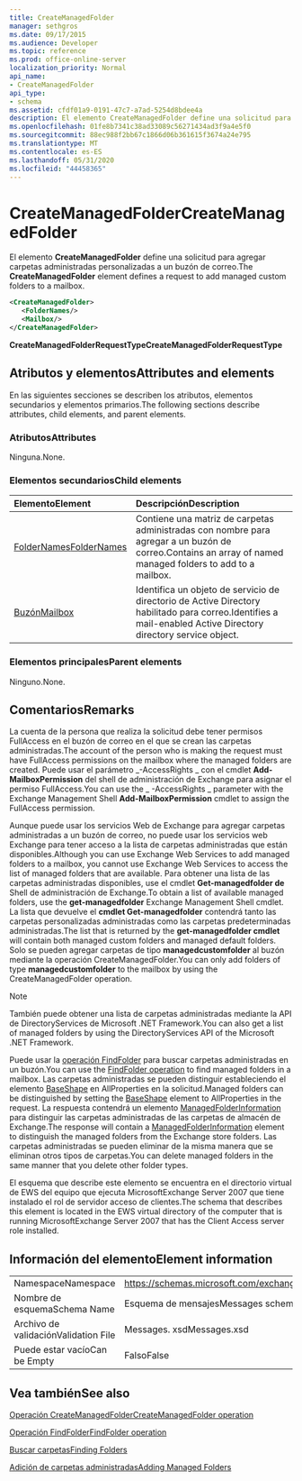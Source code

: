 ```yaml
---
title: CreateManagedFolder
manager: sethgros
ms.date: 09/17/2015
ms.audience: Developer
ms.topic: reference
ms.prod: office-online-server
localization_priority: Normal
api_name:
- CreateManagedFolder
api_type:
- schema
ms.assetid: cfdf01a9-0191-47c7-a7ad-5254d8bdee4a
description: El elemento CreateManagedFolder define una solicitud para agregar carpetas administradas personalizadas a un buzón de correo.
ms.openlocfilehash: 01fe8b7341c38ad33089c56271434ad3f9a4e5f0
ms.sourcegitcommit: 88ec988f2bb67c1866d06b361615f3674a24e795
ms.translationtype: MT
ms.contentlocale: es-ES
ms.lasthandoff: 05/31/2020
ms.locfileid: "44458365"
---
```

# <a name="createmanagedfolder"></a><span data-ttu-id="bc568-103">CreateManagedFolder</span><span class="sxs-lookup"><span data-stu-id="bc568-103">CreateManagedFolder</span></span>

<span data-ttu-id="bc568-104">El elemento **CreateManagedFolder** define una solicitud para agregar carpetas administradas personalizadas a un buzón de correo.</span><span class="sxs-lookup"><span data-stu-id="bc568-104">The **CreateManagedFolder** element defines a request to add managed custom folders to a mailbox.</span></span> 
  
```xml
<CreateManagedFolder>
   <FolderNames/>
   <Mailbox/>
</CreateManagedFolder>
```

 <span data-ttu-id="bc568-105">**CreateManagedFolderRequestType**</span><span class="sxs-lookup"><span data-stu-id="bc568-105">**CreateManagedFolderRequestType**</span></span>
## <a name="attributes-and-elements"></a><span data-ttu-id="bc568-106">Atributos y elementos</span><span class="sxs-lookup"><span data-stu-id="bc568-106">Attributes and elements</span></span>

<span data-ttu-id="bc568-107">En las siguientes secciones se describen los atributos, elementos secundarios y elementos primarios.</span><span class="sxs-lookup"><span data-stu-id="bc568-107">The following sections describe attributes, child elements, and parent elements.</span></span>
  
### <a name="attributes"></a><span data-ttu-id="bc568-108">Atributos</span><span class="sxs-lookup"><span data-stu-id="bc568-108">Attributes</span></span>

<span data-ttu-id="bc568-109">Ninguna.</span><span class="sxs-lookup"><span data-stu-id="bc568-109">None.</span></span>
  
### <a name="child-elements"></a><span data-ttu-id="bc568-110">Elementos secundarios</span><span class="sxs-lookup"><span data-stu-id="bc568-110">Child elements</span></span>

|<span data-ttu-id="bc568-111">**Elemento**</span><span class="sxs-lookup"><span data-stu-id="bc568-111">**Element**</span></span>|<span data-ttu-id="bc568-112">**Descripción**</span><span class="sxs-lookup"><span data-stu-id="bc568-112">**Description**</span></span>|
|:-----|:-----|
|[<span data-ttu-id="bc568-113">FolderNames</span><span class="sxs-lookup"><span data-stu-id="bc568-113">FolderNames</span></span>](foldernames.md) <br/> |<span data-ttu-id="bc568-114">Contiene una matriz de carpetas administradas con nombre para agregar a un buzón de correo.</span><span class="sxs-lookup"><span data-stu-id="bc568-114">Contains an array of named managed folders to add to a mailbox.</span></span>  <br/> |
|[<span data-ttu-id="bc568-115">Buzón</span><span class="sxs-lookup"><span data-stu-id="bc568-115">Mailbox</span></span>](mailbox.md) <br/> |<span data-ttu-id="bc568-116">Identifica un objeto de servicio de directorio de Active Directory habilitado para correo.</span><span class="sxs-lookup"><span data-stu-id="bc568-116">Identifies a mail-enabled Active Directory directory service object.</span></span>  <br/> |
   
### <a name="parent-elements"></a><span data-ttu-id="bc568-117">Elementos principales</span><span class="sxs-lookup"><span data-stu-id="bc568-117">Parent elements</span></span>

<span data-ttu-id="bc568-118">Ninguno.</span><span class="sxs-lookup"><span data-stu-id="bc568-118">None.</span></span>
  
## <a name="remarks"></a><span data-ttu-id="bc568-119">Comentarios</span><span class="sxs-lookup"><span data-stu-id="bc568-119">Remarks</span></span>

<span data-ttu-id="bc568-120">La cuenta de la persona que realiza la solicitud debe tener permisos FullAccess en el buzón de correo en el que se crean las carpetas administradas.</span><span class="sxs-lookup"><span data-stu-id="bc568-120">The account of the person who is making the request must have FullAccess permissions on the mailbox where the managed folders are created.</span></span> <span data-ttu-id="bc568-121">Puede usar el parámetro _-AccessRights _ con el cmdlet **Add-MailboxPermission** del shell de administración de Exchange para asignar el permiso FullAccess.</span><span class="sxs-lookup"><span data-stu-id="bc568-121">You can use the _ -AccessRights _ parameter with the Exchange Management Shell **Add-MailboxPermission** cmdlet to assign the FullAccess permission.</span></span> 
  
<span data-ttu-id="bc568-122">Aunque puede usar los servicios Web de Exchange para agregar carpetas administradas a un buzón de correo, no puede usar los servicios web Exchange para tener acceso a la lista de carpetas administradas que están disponibles.</span><span class="sxs-lookup"><span data-stu-id="bc568-122">Although you can use Exchange Web Services to add managed folders to a mailbox, you cannot use Exchange Web Services to access the list of managed folders that are available.</span></span> <span data-ttu-id="bc568-123">Para obtener una lista de las carpetas administradas disponibles, use el cmdlet **Get-managedfolder de** Shell de administración de Exchange.</span><span class="sxs-lookup"><span data-stu-id="bc568-123">To obtain a list of available managed folders, use the **get-managedfolder** Exchange Management Shell cmdlet.</span></span> <span data-ttu-id="bc568-124">La lista que devuelve el **cmdlet Get-managedfolder** contendrá tanto las carpetas personalizadas administradas como las carpetas predeterminadas administradas.</span><span class="sxs-lookup"><span data-stu-id="bc568-124">The list that is returned by the **get-managedfolder cmdlet** will contain both managed custom folders and managed default folders.</span></span> <span data-ttu-id="bc568-125">Solo se pueden agregar carpetas de tipo **managedcustomfolder** al buzón mediante la operación CreateManagedFolder.</span><span class="sxs-lookup"><span data-stu-id="bc568-125">You can only add folders of type **managedcustomfolder** to the mailbox by using the CreateManagedFolder operation.</span></span> 
  
> [!NOTE]
> <span data-ttu-id="bc568-126">También puede obtener una lista de carpetas administradas mediante la API de DirectoryServices de Microsoft .NET Framework.</span><span class="sxs-lookup"><span data-stu-id="bc568-126">You can also get a list of managed folders by using the DirectoryServices API of the Microsoft .NET Framework.</span></span> 
  
<span data-ttu-id="bc568-127">Puede usar la [operación FindFolder](findfolder-operation.md) para buscar carpetas administradas en un buzón.</span><span class="sxs-lookup"><span data-stu-id="bc568-127">You can use the [FindFolder operation](findfolder-operation.md) to find managed folders in a mailbox.</span></span> <span data-ttu-id="bc568-128">Las carpetas administradas se pueden distinguir estableciendo el elemento [BaseShape](baseshape.md) en AllProperties en la solicitud.</span><span class="sxs-lookup"><span data-stu-id="bc568-128">Managed folders can be distinguished by setting the [BaseShape](baseshape.md) element to AllProperties in the request.</span></span> <span data-ttu-id="bc568-129">La respuesta contendrá un elemento [ManagedFolderInformation](managedfolderinformation.md) para distinguir las carpetas administradas de las carpetas de almacén de Exchange.</span><span class="sxs-lookup"><span data-stu-id="bc568-129">The response will contain a [ManagedFolderInformation](managedfolderinformation.md) element to distinguish the managed folders from the Exchange store folders.</span></span> <span data-ttu-id="bc568-130">Las carpetas administradas se pueden eliminar de la misma manera que se eliminan otros tipos de carpetas.</span><span class="sxs-lookup"><span data-stu-id="bc568-130">You can delete managed folders in the same manner that you delete other folder types.</span></span> 
  
<span data-ttu-id="bc568-131">El esquema que describe este elemento se encuentra en el directorio virtual de EWS del equipo que ejecuta MicrosoftExchange Server 2007 que tiene instalado el rol de servidor acceso de clientes.</span><span class="sxs-lookup"><span data-stu-id="bc568-131">The schema that describes this element is located in the EWS virtual directory of the computer that is running MicrosoftExchange Server 2007 that has the Client Access server role installed.</span></span>
  
## <a name="element-information"></a><span data-ttu-id="bc568-132">Información del elemento</span><span class="sxs-lookup"><span data-stu-id="bc568-132">Element information</span></span>

|||
|:-----|:-----|
|<span data-ttu-id="bc568-133">Namespace</span><span class="sxs-lookup"><span data-stu-id="bc568-133">Namespace</span></span>  <br/> |https://schemas.microsoft.com/exchange/services/2006/messages  <br/> |
|<span data-ttu-id="bc568-134">Nombre de esquema</span><span class="sxs-lookup"><span data-stu-id="bc568-134">Schema Name</span></span>  <br/> |<span data-ttu-id="bc568-135">Esquema de mensajes</span><span class="sxs-lookup"><span data-stu-id="bc568-135">Messages schema</span></span>  <br/> |
|<span data-ttu-id="bc568-136">Archivo de validación</span><span class="sxs-lookup"><span data-stu-id="bc568-136">Validation File</span></span>  <br/> |<span data-ttu-id="bc568-137">Messages. xsd</span><span class="sxs-lookup"><span data-stu-id="bc568-137">Messages.xsd</span></span>  <br/> |
|<span data-ttu-id="bc568-138">Puede estar vacío</span><span class="sxs-lookup"><span data-stu-id="bc568-138">Can be Empty</span></span>  <br/> |<span data-ttu-id="bc568-139">Falso</span><span class="sxs-lookup"><span data-stu-id="bc568-139">False</span></span>  <br/> |
   
## <a name="see-also"></a><span data-ttu-id="bc568-140">Vea también</span><span class="sxs-lookup"><span data-stu-id="bc568-140">See also</span></span>



[<span data-ttu-id="bc568-141">Operación CreateManagedFolder</span><span class="sxs-lookup"><span data-stu-id="bc568-141">CreateManagedFolder operation</span></span>](createmanagedfolder-operation.md)
  
[<span data-ttu-id="bc568-142">Operación FindFolder</span><span class="sxs-lookup"><span data-stu-id="bc568-142">FindFolder operation</span></span>](findfolder-operation.md)


[<span data-ttu-id="bc568-143">Buscar carpetas</span><span class="sxs-lookup"><span data-stu-id="bc568-143">Finding Folders</span></span>](https://msdn.microsoft.com/library/9124d868-017a-43f0-b915-5c0082cacec9%28Office.15%29.aspx)
  
[<span data-ttu-id="bc568-144">Adición de carpetas administradas</span><span class="sxs-lookup"><span data-stu-id="bc568-144">Adding Managed Folders</span></span>](https://msdn.microsoft.com/library/846658c6-7043-40fb-8439-19f97c2a967f%28Office.15%29.aspx)

